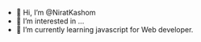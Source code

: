 - 👋 Hi, I’m @NiratKashom
- 👀 I’m interested in ...
- 🌱 I’m currently learning javascript for Web developer.
<!-- - 💞️ I’m looking to collaborate on ...--->
<!-- - 📫 How to reach me ...--->

<!---
NiratKashom/NiratKashom is a ✨ special ✨ repository because its `README.md` (this file) appears on your GitHub profile.
You can click the Preview link to take a look at your changes.
--->
